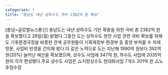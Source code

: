 ```yaml
---
categories: f
title: "충남도 내년 상하수도 국비 2382억 원 확보"
---
```

[충남=글로벌뉴스통신] 충남도는 내년 상하수도 기반 확충을 위한 국비 총 2382억 원을 확보했다고 26일(월) 밝혔다.그동안 도는 상하수도 현안 사업 관련 국비 확보를 위해 도 기후환경국장을 비롯한 관계 공무원들이 기획재정부·환경부 등 중앙 부처를 수 차례 방문, 사업비 반영을 건의해 왔다.이 같은 노력으로 도는 지난해 1990억 원보다 392억 원(20%) 늘어난 예산을 확보했으며, 상수도 사업에 347억 원, 하수도 사업에 2035억 원이 각각 편성됐다.주요 상수도 사업은 △지방상수도 현대화사업 7개소 201억 원 △노후정수장